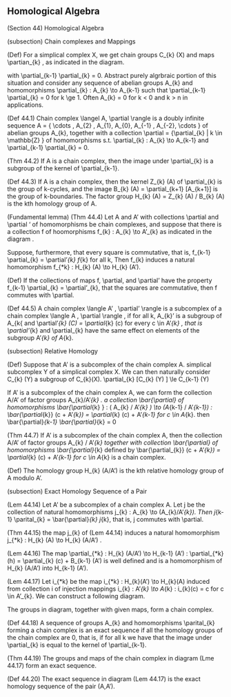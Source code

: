 Homological Algebra
------

(Section 44) Homological Algebra

(subsection) Chain complexes and Mappings

(Def) For a simplical complex X, we get chain groups C_{k} (X) and maps \partian_{k} , as indicated in the diagram.

with \partial_{k-1} \partial_{k} = 0. Abstract purely algrbraic portion of this situation and consider any sequence of abelian groups A_{k} and homomorphisms \partial_{k} : A_{k} \to A_{k-1} such that \partial_{k-1} \partial_{k} = 0 for k \ge 1. Often A_{k} = 0 for k < 0 and k > n in applications.

(Def 44.1) Chain complex \langel A, \partial \rangle is a doubly infinite sequence A = { \cdots , A_{2} , A_{1}, A_{0}, A_{-1} , A_{-2}, \cdots } of abelian groups A_{k}, together with a collection \partial = {\partial_{k} | k \in \mathbb{Z} } of homomorphisms s.t. \partial_{k} : A_{k} \to A_{k-1} and \partial_{k-1} \partial_{k} = 0.

(Thm 44.2) If A is a chain complex, then the image under \partial_{k} is a subgroup of the kernel of \partial_{k-1}.

(Def 44.3) If A is a chain complex, then the kernel Z_{k} (A) of \partial_{k} is the group of k-cycles, and the image B_{k} (A) = \partial_{k+1} [A_{k+1}] is the group of k-boundaries. The factor group H_{k} (A) = Z_{k} (A) / B_{k} (A) is the kth homology group of A.

(Fundamental lemma) (Thm 44.4) Let A and A’ with collections \partial and \partial ‘ of homomorphisms be chain complexes, and suppose that there is a collection f of hoomorphisms f_{k} : A_{k} \to A’_{k} as indicated in the diagram .

Suppose, furthermore, that every square is commutative, that is, f_{k-1} \partial_{k} = \partial’_{k} f_{k} for all k, Then f_{k} induces a natural homomorphism f_{*k} : H_{k} (A) \to H_{k} (A’).

(Def) If the collections of maps f, \partial, and \partial’ have the property f_{k-1} \partial_{k} = \partial’_{k}, that the squares are commutative, then f commutes with \partial.

(Def 44.5) A chain complex \langle A’ , \partial’ \rangle is a subcomplex of a chain complex \langle A , \partial \rangle , if for all k, A_{k}’ is a subgroup of A_{k{ and \partial’_{k} (C) = \partial_{k} (c) for every c \in A’_{k} , that is \partial’_{k} and \partial_{k} have the same effect on elements of the subgroup A’_{k} of A_{k}.

(subsection) Relative Homology

(Def) Suppose that A’ is a subcomplex of the chain complex A. simplical subcomplex Y of a simplical complex X. We can then naturally consider C_{k} (Y) a subgroup of C_{k}(X). \partial_{k} [C_{k} (Y) ] \le C_{k-1} (Y)

If A’ is a subcomplex of the chain complex A, we can form the collection A/A’ of factor groups A_{k}/A’_{k} . a collection \bar{\partial} of homomorphisms \bar{\partial_{k} } : ( A_{k} / A’_{k} ) \to (A_{k-1} / A’_{k-1}) : \bar{\partial_{k}} (c + A’_{k}) = \partial_{k} (c) + A’_{k-1} for c \in A_{k}. then \bar{\partial}_{k-1} \bar{\partial}_{k} = 0

(Thm 44.7) If A’ is a subcomplex of the chain complex A, then the collection A/A’ of factor groups A_{k} / A’_{k} together with collection \bar{\partial} of homomorphisms \bar{\partial}_{k} defined by \bar{\partial_{k}} (c + A’_{k}) = \partial_{k} (c) + A’_{k-1} for c \in A_{k} is a chain complex.

(Def) The homology group H_{k} (A/A’) is the kth relative homology group of A modulo A’.

(subsection) Exact Homology Sequence of a Pair

(Lem 44.14) Let A’ be a subcomplex of a chain complex A. Let j be the collection of natural homomorphisms j_{k} : A_{k} \to (A_{k}/A’_{k}). Then j_{k-1} \parital_{k} = \bar{\partial}_{k} j_{k}, that is, j commutes with \partial.

(Thm 44.15) the map j_{k} of (Lem 44.14) induces a natural homomorphism j_{*k} : H_{k} (A) \to H_{k} (A/A’) .

(Lem 44.16) The map \partial_{*k} : H_{k} (A/A’) \to H_{k-1} (A’) : \partial_{*k}(h) = \partial_{k} (c) + B_{k-1} (A’) is well defined and is a homomorphism of H_{k} (A/A’) into H_{k-1} (A’).

(Lem 44.17) Let i_{*k} be the map i_{*k} : H_{k}(A’) \to H_{k}(A) induced from collection i of injection mappings i_{k} : A’_{k} \to A_{k} : i_{k}(c) = c for c \in A’_{k}. We can construct a following diagram.

The groups in diagram, together with given maps, form a chain complex.

(Def 44.18) A sequence of groups A_{k} and homomorphisms \parital_{k} forming a chain complex is an exact sequence if all the homology groups of the chain complex are 0, that is, if for all k we have that the image under \partial_{k} is equal to the kernel of \partial_{k-1}.

(Thm 44.19) The groups and maps of the chain complex in diagram (Lme 44.17) form an exact sequence.

(Def 44.20) The exact sequence in diagram (Lem 44.17) is the exact homology sequence of the pair (A,A’).

